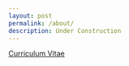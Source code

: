 ```yaml
---
layout: post
permalink: /about/
description: Under Construction
---
```


[Curriculum Vitae](/pdf/cv.pdf)